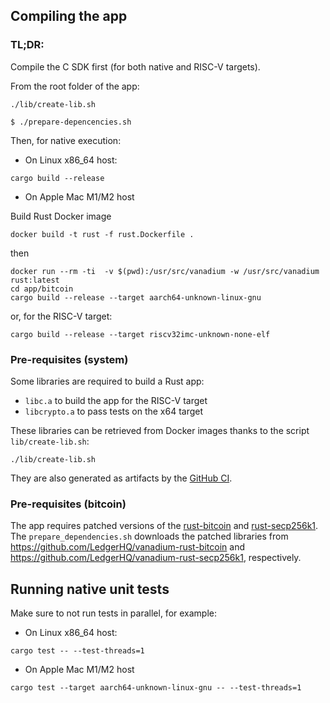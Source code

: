 
## Compiling the app

### TL;DR:

Compile the C SDK first (for both native and RISC-V targets).

From the root folder of the app:

```console
./lib/create-lib.sh
```

```console
$ ./prepare-depencencies.sh
```

Then, for native execution:

* On Linux x86_64 host:

```console
cargo build --release
```

* On Apple Mac M1/M2 host

Build Rust Docker image

```console
docker build -t rust -f rust.Dockerfile .
```

then

```console
docker run --rm -ti  -v $(pwd):/usr/src/vanadium -w /usr/src/vanadium rust:latest
cd app/bitcoin
cargo build --release --target aarch64-unknown-linux-gnu
```


or, for the RISC-V target:

```console
cargo build --release --target riscv32imc-unknown-none-elf
```

### Pre-requisites (system)

Some libraries are required to build a Rust app:

- `libc.a` to build the app for the RISC-V target
- `libcrypto.a` to pass tests on the x64 target

These libraries can be retrieved from Docker images thanks to the script `lib/create-lib.sh`:

```console
./lib/create-lib.sh
```

They are also generated as artifacts by the [GitHub CI](https://github.com/LedgerHQ/vanadium/actions/workflows/apps.yml).


### Pre-requisites (bitcoin)

The app requires patched versions of the [rust-bitcoin](https://github.com/rust-bitcoin/rust-bitcoin) and [rust-secp256k1](https://github.com/rust-bitcoin/rust-secp256k1). The `prepare_dependencies.sh` downloads the patched libraries from https://github.com/LedgerHQ/vanadium-rust-bitcoin and https://github.com/LedgerHQ/vanadium-rust-secp256k1, respectively.


## Running native unit tests

Make sure to not run tests in parallel, for example:

* On Linux x86_64 host:

```
cargo test -- --test-threads=1
```

* On Apple Mac M1/M2 host

```
cargo test --target aarch64-unknown-linux-gnu -- --test-threads=1
```